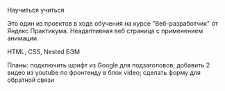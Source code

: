Научиться учиться

Это один из проектов в ходе обучения на курсе "Веб-разработчик" от Яндекс Практикума.
Неадаптивная веб страница с применением анимации.

HTML, CSS, Nested БЭМ

Планы:
подключить шрифт из Google для подзаголовов;
добавить 2 видео из youtube по фронтенду в блок video;
сделать форму для обратной связи

